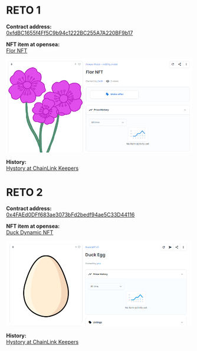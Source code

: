 # RETO 1

**Contract address:**  
[0xfdBC1655f4Ff5C9b94c1222BC255A7A220BF9b17](https://rinkeby.etherscan.io/address/0xfdbc1655f4ff5c9b94c1222bc255a7a220bf9b17)


**NFT item at opensea:**  
[Flor NFT](https://testnets.opensea.io/assets/rinkeby/0xfdbc1655f4ff5c9b94c1222bc255a7a220bf9b17/0/)

![flower NFT at opensea](/image/flower/NFT_Opensea.png)

**History:**  
[Hystory at ChainLink Keepers](https://keepers.chain.link/rinkeby/38205441087267890825652899682243263206975694610588875821983742489871894138019)

# RETO 2

**Contract address:**  
[0x4FAEd0DFf683ae3073bFd2bedf94ae5C33D44116](https://rinkeby.etherscan.io/address/0x4FAEd0DFf683ae3073bFd2bedf94ae5C33D44116)


**NFT item at opensea:**  
[Duck Dynamic NFT](https://testnets.opensea.io/assets/rinkeby/0x4faed0dff683ae3073bfd2bedf94ae5c33d44116/0)

![flower NFT at opensea](/image/duck/NFT_Opensea.png)

**History:**  
[Hystory at ChainLink Keepers](https://keepers.chain.link/rinkeby/39427146445742788687079064471849799181515434179865674241572444198519296188501)